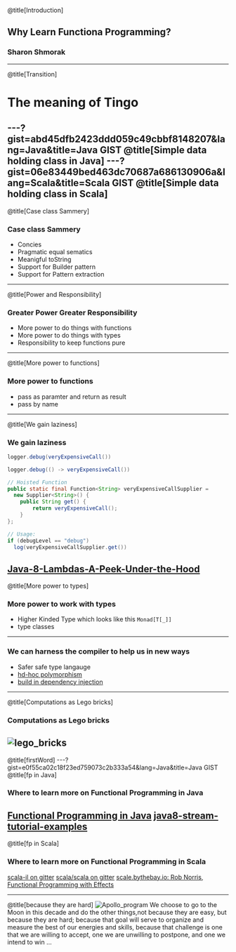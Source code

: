@title[Introduction]
## Why Learn Functiona Programming?

### Sharon Shmorak
---
@title[Transition]
# The meaning of Tingo
---?gist=abd45dfb2423ddd059c49cbbf8148207&lang=Java&title=Java GIST
@title[Simple data holding class in Java]
---?gist=06e83449bed463dc70687a686130906a&lang=Scala&title=Scala GIST
@title[Simple data holding class in Scala]
---
@title[Case class Sammery]
### Case class Sammery
* Concies
* Pragmatic equal sematics 
* Meanigful toString
* Support for Builder pattern
* Support for Pattern extraction
---
@title[Power and Responsibility]
### Greater Power Greater Responsibility
* More power to do things with functions
* More power to do things with types 
* Responsibility to keep functions pure
---
@title[More power to functions]
### More power to functions 
* pass as paramter and return as result
* pass by name 
---
@title[We gain laziness]
### We gain laziness
```java
logger.debug(veryExpensiveCall())
```
```java
logger.debug(() -> veryExpensiveCall())
```
```java
// Hoisted Function
public static final Function<String> veryExpensiveCallSupplier = 
  new Supplier<String>() {
    public String get() {
        return veryExpensiveCall();
    }
}; 

// Usage:
if (debugLevel == "debug")
  log(veryExpensiveCallSupplier.get())
```
[Java-8-Lambdas-A-Peek-Under-the-Hood](https://www.infoq.com/articles/Java-8-Lambdas-A-Peek-Under-the-Hood)
---
@title[More power to types]
### More power to work with types
* Higher Kinded Type which looks like this ```Monad[T[_]]```
* type classes
---
### We can harness the compiler to help us in new ways
* Safer safe type langauge
* [hd-hoc polymorphism](https://www.youtube.com/watch?v=1e9tcymPl7w)
* [build in dependency injection](https://www.youtube.com/watch?v=ZasXwtTRkio)
---
@title[Computations as Lego bricks]
### Computations as Lego bricks
![lego_bricks](https://upload.wikimedia.org/wikipedia/commons/0/0f/2_duplo_lego_bricks.jpg)
---
@title[firstWord]
---?gist=e0f55ca02c18f23ed759073c2b333a54&lang=Java&title=Java GIST
@title[fp in Java]
### Where to learn more on Functional Programming in Java
[Functional Programming in Java](https://www.youtube.com/watch?v=TCJdc9SYwlQ)
[java8-stream-tutorial-examples](http://winterbe.com/posts/2014/07/31/java8-stream-tutorial-examples/)
---
@title[fp in Scala]
### Where to learn more on Functional Programming in Scala
[scala-il on gitter](https://gitter.im/scala-il/Lobby)
[scala/scala on gitter](https://gitter.im/scala/scala)
[scale.bythebay.io: Rob Norris, Functional Programming with Effects](https://www.youtube.com/watch?v=po3wmq4S15A)

---
@title[because they are hard]
![Apollo_program](https://encrypted-tbn0.gstatic.com/images?q=tbn:ANd9GcTyxM6L0ja-erPA8zyngiSYeeaI9vAHrJGRj7JWTab2ZehJrEQR)
We choose to go to the Moon in this decade and do the other things,not because they are easy, but because they are hard; because that goal will serve to organize and measure the best of our energies and skills, because that challenge is one that we are willing to accept, one we are unwilling to postpone, and one we intend to win ...
